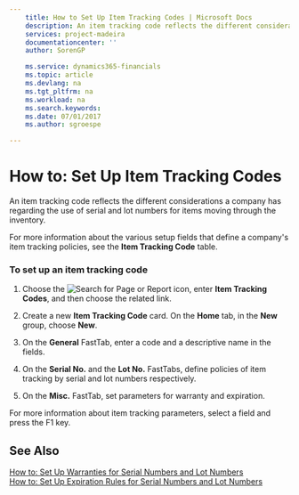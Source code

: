 ```yaml
---
    title: How to Set Up Item Tracking Codes | Microsoft Docs
    description: An item tracking code reflects the different considerations a company has regarding the use of serial and lot numbers for items moving through the inventory.
    services: project-madeira
    documentationcenter: ''
    author: SorenGP

    ms.service: dynamics365-financials
    ms.topic: article
    ms.devlang: na
    ms.tgt_pltfrm: na
    ms.workload: na
    ms.search.keywords:
    ms.date: 07/01/2017
    ms.author: sgroespe

---
```

# How to: Set Up Item Tracking Codes
An item tracking code reflects the different considerations a company has regarding the use of serial and lot numbers for items moving through the inventory.  
  
 For more information about the various setup fields that define a company's item tracking policies, see the **Item Tracking Code** table.  
  
### To set up an item tracking code  
  
1.  Choose the ![Search for Page or Report](media/ui-search/search_small.png "Search for Page or Report icon") icon, enter **Item Tracking Codes**, and then choose the related link.  
  
2.  Create a new **Item Tracking Code** card. On the **Home** tab, in the **New** group, choose **New**.  
  
3.  On the **General** FastTab, enter a code and a descriptive name in the fields.  
  
4.  On the **Serial No.** and the **Lot No.** FastTabs, define policies of item tracking by serial and lot numbers respectively.  
  
5.  On the **Misc.** FastTab, set parameters for warranty and expiration.  
  
 For more information about item tracking parameters, select a field and press the F1 key.  
  
## See Also  
 [How to: Set Up Warranties for Serial Numbers and Lot Numbers](../how-to-set-up-warranties-for-serial-numbers-and-lot-numbers.md)   
 [How to: Set Up Expiration Rules for Serial Numbers and Lot Numbers](../how-to-set-up-expiration-rules-for-serial-numbers-and-lot-numbers.md)